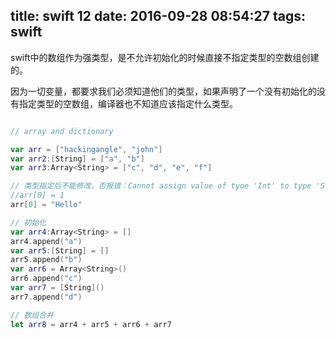 title: swift 12
date: 2016-09-28 08:54:27
tags: swift
---

swift中的数组作为强类型，是不允许初始化的时候直接不指定类型的空数组创建的。

因为一切变量，都要求我们必须知道他们的类型，如果声明了一个没有初始化的没有指定类型的空数组，编译器也不知道应该指定什么类型。

``` swift

// array and dictionary

var arr = ["hackingangle", "john"]
var arr2:[String] = ["a", "b"]
var arr3:Array<String> = ["c", "d", "e", "f"]

// 类型指定后不能修改，否报错：Cannot assign value of tyoe 'Int' to type 'String'
//arr[0] = 1
arr[0] = "Hello"

// 初始化
var arr4:Array<String> = []
arr4.append("a")
var arr5:[String] = []
arr5.append("b")
var arr6 = Array<String>()
arr6.append("c")
var arr7 = [String]()
arr7.append("d")

// 数组合并
let arr8 = arr4 + arr5 + arr6 + arr7
```
